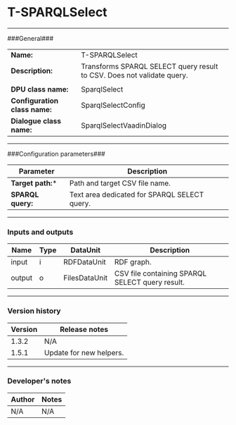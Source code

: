# T-SPARQLSelect #
----------

###General###

|                              |                                                               |
|------------------------------|---------------------------------------------------------------|
|**Name:**                     |T-SPARQLSelect                                              |
|**Description:**              |Transforms SPARQL SELECT query result to CSV. Does not validate query. |
|                              |                                                               |
|**DPU class name:**           |SparqlSelect     | 
|**Configuration class name:** |SparqlSelectConfig                           |
|**Dialogue class name:**      |SparqlSelectVaadinDialog | 

***

###Configuration parameters###


|Parameter                        |Description                             |                                                        
|---------------------------------|----------------------------------------|
|**Target path:*** |Path and target CSV file name.  |
|**SPARQL query:**|Text area dedicated for SPARQL SELECT query.  | 

***

### Inputs and outputs ###

|Name                |Type       |DataUnit                         |Description                        |
|--------------------|-----------|---------------------------------|-----------------------------------|
|input  |i |RDFDataUnit  |RDF graph.  |
|output |o |FilesDataUnit  |CSV file containing SPARQL SELECT query result.  |

***

### Version history ###

|Version            |Release notes                                   |
|-------------------|------------------------------------------------|
|1.3.2              |N/A                                             |                                
|1.5.1              |Update for new helpers.                         |

***

### Developer's notes ###

|Author            |Notes                 |
|------------------|----------------------|
|N/A               |N/A                   | 

